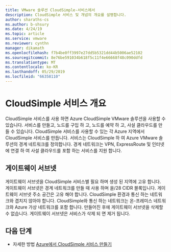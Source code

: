 ```yaml
---
title: VMware 솔루션 CloudSimple-서비스에서
description: CloudSimple 서비스 및 개념의 개요를 설명합니다.
author: sharaths-cs
ms.author: b-shsury
ms.date: 4/24/19
ms.topic: article
ms.service: vmware
ms.reviewer: cynthn
manager: dikamath
ms.openlocfilehash: f7b4be0ff3997e27dd5b5321dd44b5006ae52102
ms.sourcegitcommit: 8e76be591034b618f5c11f4e66668f48c090ddfd
ms.translationtype: MT
ms.contentlocale: ko-KR
ms.lasthandoff: 05/29/2019
ms.locfileid: "66358110"
---
```

# <a name="cloudsimple-service-overview"></a>CloudSimple 서비스 개요

CloudSimple 서비스를 사용 하면 Azure CloudSimple VMware 솔루션을 사용할 수 있습니다.  서비스를 만들고, 노드를 구입 하 고, 노드를 예약 하 고, 사설 클라우드를 만들 수 있습니다.  CloudSimple 서비스를 사용할 수 있는 각 Azure 지역에서 CloudSimple 서비스를 만듭니다.  서비스는 CloudSimple 하 여 Azure VMware 솔루션의 경계 네트워크를 정의합니다.  경계 네트워크는 VPN, ExpressRoute 및 인터넷에 연결 하 여 사설 클라우드를 포함 하는 서비스를 지원 합니다.

## <a name="gateway-subnet"></a>게이트웨이 서브넷 

게이트웨이 서브넷을 CloudSimple 서비스별 필요 하며 생성 된 지역에 고유 합니다. 게이트웨이 서브넷은 경계 네트워크를 만들 때 사용 하며 을/28 CIDR 블록입니다.  게이트웨이 서브넷 주소 공간은 고유 해야 합니다. CloudSimple 환경과 통신 하는 네트워크와 겹치지 않아야 합니다. CloudSimple와 통신 하는 네트워크는 온-프레미스 네트워크와 Azure 가상 네트워크를 포함 합니다.  만들어진 후에 게이트웨이 서브넷을 삭제할 수 없습니다.  게이트웨이 서브넷은 서비스가 삭제 되 면 제거 됩니다.

## <a name="next-steps"></a>다음 단계

* 자세한 방법 [Azure에서 CloudSimple 서비스 만들기](quickstart-create-cloudsimple-service.md)